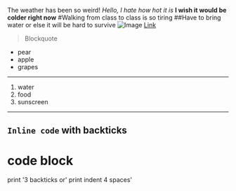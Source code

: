 The weather has been so weird!
*Hello, I hate how hot it is*
**I wish it would be colder right now**
#Walking from class to class is so tiring
##Have to bring water or else it will be hard to survive
![Image](http://url/a.png)
[Link](http://a.com)
>Blockquote
- pear 
- apple
- grapes
---
1. water 
2. food
3. sunscreen 
---
`Inline code` with backticks
---
# code block
print '3 backticks or'
print indent 4 spaces'
